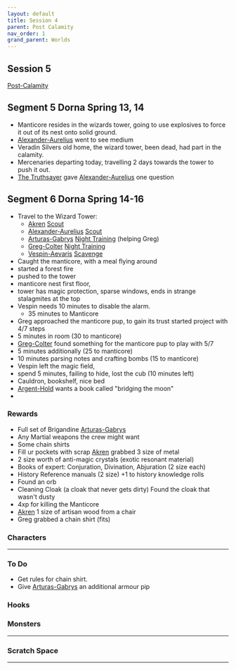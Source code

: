 ```yaml
---
layout: default
title: Session 4
parent: Post Calamity
nav_order: 1
grand_parent: Worlds
---
```

## Session 5
[Post-Calamity](Post-Calamity)

## Segment 5 Dorna Spring 13, 14
* Manticore resides in the wizards tower, going to use explosives to force it out of its nest onto solid ground.
* [Alexander-Aurelius](Alexander-Aurelius) went to see medium
* Veradin Silvers old home, the wizard tower, been dead, had part in the calamity.
* Mercenaries departing today, travelling 2 days towards the tower to push it out.
* [The Truthsayer](Dorna#The%20Truthsayer) gave [Alexander-Aurelius](Alexander-Aurelius) one question

## Segment 6 Dorna Spring 14-16
* Travel to the Wizard Tower:
	* [Akren](Akren) [Scout](../../Activities#Scout)
	* [Alexander-Aurelius](Alexander-Aurelius) [Scout](../../Activities#Scout)
	* [Arturas-Gabrys](Arturas-Gabrys) [Night Training](../../Activities#Night%20Training) (helping Greg)
	* [Greg-Colter](Greg-Colter) [Night Training](../../Activities#Night%20Training)
	* [Vespin-Aevaris](Vespin-Aevaris) [Scavenge](../../Activities#Scavenge)
* Caught the manticore, with a meal flying around
* started a forest fire
* pushed to the tower
* manticore nest first floor,
* tower has magic protection, sparse windows, ends in strange stalagmites at the top
* Vespin needs 10 minutes to disable the alarm.
	* 35 minutes to Manticore
* Greg approached the manticore pup, to gain its trust started project with 4/7 steps
* 5 minutes in room (30 to manticore)
* [Greg-Colter](Greg-Colter) found something for the manticore pup to play with 5/7
* 5 minutes additionally (25 to manticore)
* 10 minutes parsing notes and crafting bombs (15 to manticore)
* Vespin left the magic field, 
* spend 5 minutes, failing to hide, lost the cub (10 minutes left)
* Cauldron, bookshelf, nice bed
* [Argent-Hold](Argent-Hold) wants a book called "bridging the moon"
* 


### Rewards
* Full set of Brigandine [Arturas-Gabrys](Arturas-Gabrys)
* Any Martial weapons the crew might want
* Some chain shirts
* Fill ur pockets with scrap [Akren](Akren) grabbed 3 size of metal
* 2 size worth of anti-magic crystals (exotic resonant material)
* Books of expert: Conjuration, Divination, Abjuration (2 size each)
* History Reference manuals (2 size) +1 to history knowledge rolls
* Found an orb
* Cleaning Cloak (a cloak that never gets dirty) Found the cloak that wasn't dusty
* 4xp for killing the Manticore
* [Akren](Akren) 1 size of artisan wood from a chair
* Greg grabbed a chain shirt (fits)

### Characters
 ---

### To Do
* Get rules for chain shirt.
* Give [Arturas-Gabrys](Arturas-Gabrys) an additional armour pip

### Hooks


### Monsters
---

### Scratch Space
---